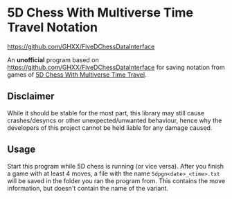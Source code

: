 # 5D Chess With Multiverse Time Travel Notation 


https://github.com/GHXX/FiveDChessDataInterface

An **unofficial** program based on https://github.com/GHXX/FiveDChessDataInterface for saving notation from games of [5D Chess With Multiverse Time Travel](https://store.steampowered.com/app/1349230/5D_Chess_With_Multiverse_Time_Travel/).

## Disclaimer
While it should be stable for the most part, this library may still cause crashes/desyncs or other unexpected/unwanted behaviour, hence why the developers of this project cannot be held liable for any damage caused.


## Usage
Start this program while 5D chess is running (or vice versa). After you finish a game with at least 4 moves, a file with the name `5dpgn<date>_<time>.txt` will be saved in the folder you ran the program from. This contains the move information, but doesn't contain the name of the variant.